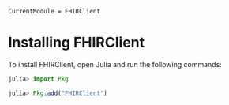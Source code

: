 ```@meta
CurrentModule = FHIRClient
```

# Installing FHIRClient

To install FHIRClient, open Julia and run the following commands:
```julia
julia> import Pkg

julia> Pkg.add("FHIRClient")
```
